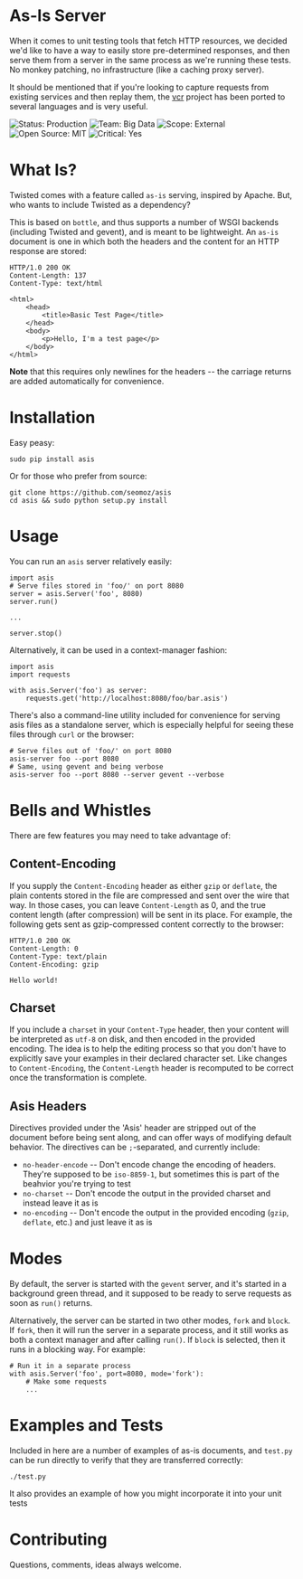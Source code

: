 As-Is Server
============
When it comes to unit testing tools that fetch HTTP resources, we decided we'd
like to have a way to easily store pre-determined responses, and then serve
them from a server in the same process as we're running these tests. No monkey
patching, no infrastructure (like a caching proxy server).

It should be mentioned that if you're looking to capture requests from existing
services and then replay them, the [vcr](https://github.com/myronmarston/vcr)
project has been ported to several languages and is very useful.

![Status: Production](https://img.shields.io/badge/status-production-green.svg?style=flat)
![Team: Big Data](https://img.shields.io/badge/team-big_data-green.svg?style=flat)
![Scope: External](https://img.shields.io/badge/scope-external-green.svg?style=flat)
![Open Source: MIT](https://img.shields.io/badge/open_source-MIT-green.svg?style=flat)
![Critical: Yes](https://img.shields.io/badge/critical-yes-red.svg?style=flat)

What Is?
========
Twisted comes with a feature called `as-is` serving, inspired by Apache. But,
who wants to include Twisted as a dependency?

This is based on `bottle`, and thus supports a number of WSGI backends 
(including Twisted and gevent), and is meant to be lightweight. An `as-is`
document is one in which both the headers and the content for an HTTP response
are stored:

    HTTP/1.0 200 OK
    Content-Length: 137
    Content-Type: text/html

    <html>
        <head>
            <title>Basic Test Page</title>
        </head>
        <body>
            <p>Hello, I'm a test page</p>
        </body>
    </html>

__Note__ that this requires only newlines for the headers -- the carriage
returns are added automatically for convenience.

Installation
============
Easy peasy:

    sudo pip install asis

Or for those who prefer from source:

    git clone https://github.com/seomoz/asis
    cd asis && sudo python setup.py install

Usage
=====
You can run an `asis` server relatively easily:

    import asis
    # Serve files stored in 'foo/' on port 8080
    server = asis.Server('foo', 8080)
    server.run()

    ...

    server.stop()

Alternatively, it can be used in a context-manager fashion:

    import asis
    import requests

    with asis.Server('foo') as server:
        requests.get('http://localhost:8080/foo/bar.asis')

There's also a command-line utility included for convenience for serving asis
files as a standalone server, which is especially helpful for seeing these
files through `curl` or the browser:

    # Serve files out of 'foo/' on port 8080
    asis-server foo --port 8080
    # Same, using gevent and being verbose
    asis-server foo --port 8080 --server gevent --verbose

Bells and Whistles
==================
There are few features you may need to take advantage of:

Content-Encoding
----------------
If you supply the `Content-Encoding` header as either `gzip` or `deflate`, the
plain contents stored in the file are compressed and sent over the wire that
way. In those cases, you can leave `Content-Length` as 0, and the true content
length (after compression) will be sent in its place. For example, the
following gets sent as gzip-compressed content correctly to the browser:

    HTTP/1.0 200 OK
    Content-Length: 0
    Content-Type: text/plain
    Content-Encoding: gzip

    Hello world!

Charset
-------
If you include a `charset` in your `Content-Type` header, then your content
will be interpreted as `utf-8` on disk, and then encoded in the provided
encoding. The idea is to help the editing process so that you don't have to
explicitly save your examples in their declared character set. Like changes to
`Content-Encoding`, the `Content-Length` header is recomputed to be correct
once the transformation is complete.

Asis Headers
------------
Directives provided under the 'Asis' header are stripped out of the document
before being sent along, and can offer ways of modifying default behavior. The
directives can be `;`-separated, and currently include:

- `no-header-encode` -- Don't encode change the encoding of headers. They're
    supposed to be `iso-8859-1`, but sometimes this is part of the beahvior
    you're trying to test
- `no-charset` -- Don't encode the output in the provided charset and instead
    leave it as is
- `no-encoding` -- Don't encode the output in the provided encoding (`gzip`,
    `deflate`, etc.) and just leave it as is

Modes
=====
By default, the server is started with the `gevent` server, and it's started in
a background green thread, and it supposed to be ready to serve requests as
soon as `run()` returns.

Alternatively, the server can be started in two other modes, `fork` and
`block`. If `fork`, then it will run the server in a separate process, and it
still works as both a context manager and after calling `run()`. If `block` is
selected, then it runs in a blocking way. For example:

    # Run it in a separate process
    with asis.Server('foo', port=8080, mode='fork'):
        # Make some requests
        ...

Examples and Tests
==================
Included in here are a number of examples of as-is documents, and `test.py` can
be run directly to verify that they are transferred correctly:

    ./test.py

It also provides an example of how you might incorporate it into your unit
tests

Contributing
============
Questions, comments, ideas always welcome.
